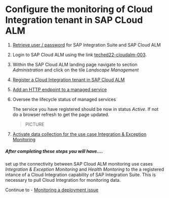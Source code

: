 # Configure the monitoring of Cloud Integration tenant in SAP CLoud ALM

1. [Retrieve user / password](../ex0/ex02/) for SAP Integration Suite and SAP Cloud ALM
 
2. Login to SAP Cloud ALM using the link [teched22-cloudalm-003](https://teched22-cloudalm-003.authentication.eu10.hana.ondemand.com/).

3. Within the SAP Cloud ALM landing page navigate to section *Administration* and click on the tile *Landscape Management*

4. [Register a Cloud Integration tenant in SAP Cloud ALM](./ex11/)

5. [Add an HTTP endpoint to a managed service](./ex12/)
    
6.  Oversee the lifecycle status of managed services

    The service you have registered should be now in status *Active*. If not do a browser refresh to get the page updated.

    > PICTURE
    
7. [Activate data collection for the use case Integration & Exception Monitoring](./ex13/)


##### After completing these steps you will have....

set up the connectivity between SAP Cloud ALM monitoring use cases *Integration & Exception Monitoring* and *Health Montoring* to the a registered intance of a Cloud Integration capability of SAP Integration Suite. This is necessary to pull Cloud Integration for monitoring data.

Continue to - [Monitoring a deployment issue](../ex2/README.md)

<!--
Provide the exercise content here directly in README.md using [markdown](https://guides.github.com/features/mastering-markdown/) and linking to the specific exercise pages, below is an example.

- [Getting Started](exercises/ex0/)
- [Exercise 1 - First Exercise Description](exercises/ex1/)
    - [Exercise 1.1 - Exercise 1 Sub Exercise 1 Description](exercises/ex1#exercise-11-sub-exercise-1-description)
    - [Exercise 1.2 - Exercise 1 Sub Exercise 2 Description](exercises/ex1#exercise-12-sub-exercise-2-description)
- [Exercise 2 - Second Exercise Description](exercises/ex2/)
    - [Exercise 2.1 - Exercise 2 Sub Exercise 1 Description](exercises/ex2#exercise-21-sub-exercise-1-description)
    - [Exercise 2.2 - Exercise 2 Sub Exercise 2 Description](exercises/ex2#exercise-22-sub-exercise-2-description)



**OR** Link to the Tutorial Navigator for example...

Start the exercises [here](https://developers.sap.com/tutorials/abap-environment-trial-onboarding.html).

**IMPORTANT**

Your repo must contain the .reuse and LICENSES folder and the License section below. DO NOT REMOVE the section or folders/files. Also, remove all unused template assets(images, folders, etc) from the exercises folder. 
-->
